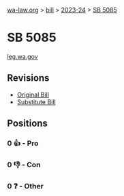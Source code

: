 [wa-law.org](/) > [bill](/bill/) > [2023-24](/bill/2023-24/) > [SB 5085](/bill/2023-24/sb/5085/)

# SB 5085
[leg.wa.gov](https://app.leg.wa.gov/billsummary?BillNumber=5085&Year=2023&Initiative=false)

## Revisions
* [Original Bill](1/)
* [Substitute Bill](S/)

## Positions
### 0 👍 - Pro

### 0 👎 - Con

### 0 ❓ - Other
